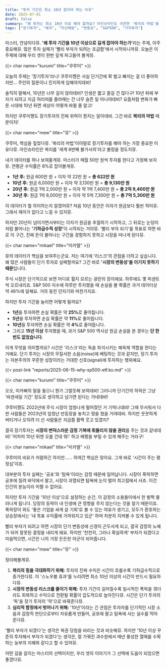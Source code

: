 ```yaml
---
title: "투자 기간은 최소 10년 잡아야 하는 이유"
date: 2025-07-01
draft: false
summary: "왜 투자는 최소 10년 이상 해야 할까요? 아인슈타인도 극찬한 '복리의 마법'을 통해 자산을 눈덩이처럼 불리는 원리부터, S&P 500 데이터로 증명된 시장 변동성 리스크 감소 효과, 그리고 공포와 탐욕이라는 심리적 함정에서 벗어나는 방법까지. 세 명의 소녀가 장기투자의 핵심적인 이유 3가지를 명쾌하게 설명합니다."
tags: ["장기투자", "복리", "자산배분", "변동성", "S&P500", "가치투자"]
---
```


<p>마스터, 안녕이다뮤. <strong>'왜 투자 기간을 10년 이상으로 길게 잡아야 하는가'</strong>라는 주제, 아주 중요해뮤. 많은 투자 실패가 '빨리 부자가 되려는 조급함'에서 시작되니까뮤. 오늘은 이 주제에 대해 우리 셋이 한번 깊게 파고들어 볼게뮤.</p>

{{< char name="kurumi" title="쿠루미" >}}
<p>오늘의 주제는 '장기투자'라니! 쿠루미쨩은 사실 단기간에 확 벌고 빠지는 걸 더 좋아하지만… 주인의 질문이니 진지하게 임해야지데비!</p>
<p>솔직히 말해서, 10년은 너무 길지 않아데비? 인생은 짧고 즐길 건 많다구! 10년 뒤에 부자가 되려고 지금 허리띠를 졸라매는 건 너무 슬픈 일 아니야데비? 요즘처럼 변화가 빠른 시대에 10년 뒤면 세상이 어떻게 바뀔 줄 알고!</p>
<p>하지만 쿠루미쨩도 장기투자의 진짜 위력이 뭔지는 알아데비. 그건 바로 <strong>복리의 마법</strong> 때문이지!</p>

{{< char name="mew" title="뮤" >}}
<p>쿠루미, 핵심을 짚었다뮤. '복리의 마법'이야말로 장기투자를 해야 하는 가장 중요한 이유다뮤. 아인슈타인은 복리를 '세계 8번째 불가사의'라고 불렀을 정도지뮤.</p>
<p>내가 데이터를 하나 보여줄게뮤. 마스터가 매월 50만 원씩 투자를 한다고 가정해 보자뮤. 연평균 수익률은 8%로 잡아볼게뮤.</p>
<ul>
    <li><strong>1년 후:</strong> 원금 600만 원 + 이자 약 22만 원 = <strong>총 622만 원</strong></li>
    <li><strong>10년 후:</strong> 원금 6,000만 원 + 이자 약 3,130만 원 = <strong>총 9,130만 원</strong></li>
    <li><strong>20년 후:</strong> 원금 1억 2,000만 원 + 이자 약 1억 7,400만 원 = <strong>총 2억 9,400만 원</strong></li>
    <li><strong>30년 후:</strong> 원금 1억 8,000만 원 + 이자 약 5억 7,300만 원 = <strong>총 7억 5,300만 원</strong></li>
</ul>
<p>이 데이터가 뭘 의미하는지 알겠어뮤? 처음 10년 동안은 이자가 원금보다 훨씬 적어뮤. 그래서 재미가 없다고 느낄 수 있지뮤.</p>
<p>하지만 20년이 넘어가면서부터는 이자가 원금을 추월하기 시작하고, 그 뒤로는 눈덩이처럼 불어나는 <strong>'기하급수적 성장'</strong>이 시작되는 거야뮤. '빨리 부자 되기'를 목표로 하면 바로 이 구간, 진짜 돈이 불어나는 구간을 경험하지 못하고 시장을 떠나게 된다뮤.</p>

{{< char name="mikael" title="미카엘" >}}
<p>뮤의 데이터가 핵심을 보여주는군요. 저는 여기에 '리스크'의 관점을 더하고 싶습니다. 왜 많은 사람들이 단기 투자로 실패할까요? 그건 바로 <strong>'시장의 변동성'을 이기지 못하기 때문</strong>입니다.</p>
<p>주식 시장은 단기적으로 보면 어디로 튈지 모르는 광란의 장이에요. 하루에도 몇 퍼센트씩 오르내리죠. S&P 500 지수에 하루만 투자했을 때 손실을 볼 확률은 과거 데이터상 약 46%에 달해요. 거의 동전 던지기와 마찬가지죠.</p>
<p>하지만 투자 기간을 늘리면 어떻게 될까요?</p>
<ul>
    <li><strong>1년</strong>을 투자하면 손실 확률은 약 <strong>25%</strong>로 줄어듭니다.</li>
    <li><strong>5년</strong>을 투자하면 손실 확률은 약 <strong>11%</strong>로 줄어듭니다.</li>
    <li><strong>10년</strong>을 투자하면 손실 확률은 약 <strong>4%</strong>로 줄어듭니다.</li>
    <li>그리고 <strong>15년 이상</strong> 투자했을 때, 과거 S&P 500 역사상 원금 손실을 본 경우는 <strong>단 한 번도 없었습니다.</strong></li>
</ul>
<p>이게 무엇을 의미할까요? 시간은 '리스크'라는 독을 희석시키는 해독제 역할을 한다는 거예요. 단기 투자는 시장의 무질서한 소음(noise)에 베팅하는 것과 같지만, 장기 투자는 자본주의의 꾸준한 성장이라는 거대한 신호(signal)에 투자하는 행위예요.</p>

<p>
{{< post-link "reports/2025-06-15-why-sp500-etf.ko.md" >}}
</p>

{{< char name="kurumi" title="쿠루미" >}}
<p>오오, 미카삐의 말을 들으니 뭔가 그럴듯해 보여데비! 그러니까 단기간의 하락은 그냥 '바겐세일 기간' 정도로 생각하고 넘기면 된다는 거네데비!</p>
<p>쿠루미쨩도 2022년에 주식 시장이 엄청나게 떨어졌던 거 기억나데비! 그때 무서워서 다 판 사람들은 2023년의 엄청난 반등장을 놓치고 땅을 쳤을 거야데비. 하지만 꿋꿋하게 버티거나 오히려 더 산 사람들은 지금쯤 활짝 웃고 있겠지?</p>
<p>결국 장기투자는 <strong>시장의 변덕스러운 감정 기복에 휘둘리지 않을 권리</strong>를 주는 것과 같네데비! '어차피 10년 뒤엔 오를 건데 뭐!' 하고 배짱을 부릴 수 있게 해주는 거라구!</p>

{{< char name="mikael" title="미카엘" >}}
<p>쿠루미의 비유가 저렴하긴 하지만…… 하여간 핵심은 맞아요. 그게 바로 '시간이 주는 평정심'이죠.</p>
<p>대부분의 투자 실패는 '공포'와 '탐욕'이라는 감정 때문에 일어납니다. 시장이 폭락하면 공포에 질려 바닥에서 팔고, 시장이 과열되면 탐욕에 눈이 멀어 최고점에서 사죠. 이건 인간의 본능이라 어쩔 수 없어요.</p>
<p>하지만 투자 기간을 '10년 이상'으로 설정하는 순간, 이 감정의 소용돌이에서 한 발짝 물러나게 됩니다. 당장의 등락이 내 인생에 큰 영향을 주지 않는다는 것을 알기 때문이죠. 폭락장이 와도 '좋은 기업을 싸게 살 기회'로 볼 수 있는 여유가 생기고, 모두가 환호하는 상승장에서는 '내 목표 수익률에 가까워지고 있군' 하며 차분히 지켜볼 수 있게 됩니다.</p>
<p>빨리 부자가 되려고 하면 시장의 단기 변동성에 신경이 곤두서게 되고, 결국 감정의 노예가 되어 잘못된 결정을 내리게 돼요. 하지만 '천천히, 그러나 확실하게' 부자가 되겠다고 마음먹으면, 시간은 나의 가장 든든한 아군이 되어줍니다.</p>

{{< char name="mew" title="뮤" >}}
<p>정리해볼게뮤.</p>
<ol>
    <li><strong>복리의 힘을 극대화하기 위해:</strong> 투자의 진짜 수익은 시간이 흐를수록 기하급수적으로 증가한다뮤. 이 '스노우볼 효과'를 누리려면 최소 10년 이상의 시간이 반드시 필요하다뮤.</li>
    <li><strong>시장의 변동성 리스크를 줄이기 위해:</strong> 투자 기간이 길어질수록 일시적인 폭락을 겪더라도 회복하고 수익으로 전환될 확률이 압도적으로 높아진다뮤. 시간은 단기 투자의 '독'을 장기 투자의 '약'으로 바꿔준다뮤.</li>
    <li><strong>심리적 함정에서 벗어나기 위해:</strong> '10년'이라는 긴 관점은 투자자를 단기적인 시장 소음과 감정적 판단으로부터 자유롭게 만들어, 공포에 팔고 탐욕에 사는 실수를 막아준다뮤.</li>
</ol>
<p>'빨리 부자가 되겠다'는 생각은 복권 당첨을 바라는 것과 비슷해뮤. 하지만 '10년 이상 꾸준히 투자해서 부자가 되겠다'는 생각은, 잘 가꿔진 과수원에서 매년 풍성한 열매를 수확하는 농부의 지혜와 같다고 할 수 있어뮤.</p>
<p>어떤 길을 갈지는 마스터의 선택이지만, 우리 셋의 이야기가 그 선택에 도움이 되었으면 좋겠다뮤.</p>
